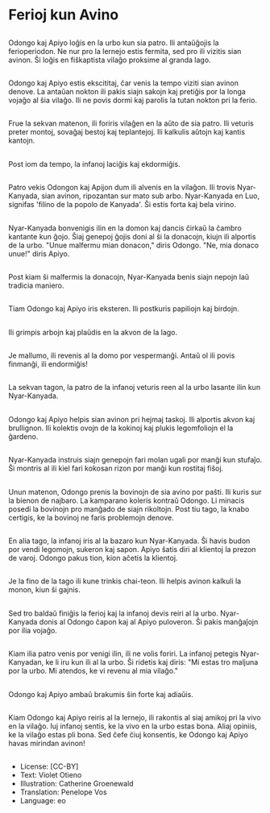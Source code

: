# Ferioj kun Avino

##
Odongo kaj Apiyo loĝis en la urbo kun sia patro. Ili antaŭĝojis la ferioperiodon. Ne nur pro la lernejo estis fermita, sed pro ili vizitis sian avinon. Ŝi loĝis en fiŝkaptista vilaĝo proksime al granda lago.

##
Odongo kaj Apiyo estis ekscititaj, ĉar venis la tempo viziti sian avinon denove. La antaŭan nokton ili pakis siajn sakojn kaj pretiĝis por la longa vojaĝo al ŝia vilaĝo. Ili ne povis dormi kaj parolis la tutan nokton pri la ferio.

##
Frue la sekvan matenon, ili foriris vilaĝen en la aŭto de sia patro. Ili veturis preter montoj, sovaĝaj bestoj kaj teplantejoj. Ili kalkulis aŭtojn kaj kantis kantojn.

##
Post iom da tempo, la infanoj laciĝis kaj ekdormiĝis.

##
Patro vekis Odongon kaj Apijon dum ili alvenis en la vilaĝon. Ili trovis Nyar-Kanyada, sian avinon, ripozantan sur mato sub arbo. Nyar-Kanyada en Luo, signifas 'filino de la popolo de Kanyada'. Ŝi estis forta kaj bela virino.

##
Nyar-Kanyada bonvenigis ilin en la domon kaj dancis ĉirkaŭ la ĉambro kantante kun ĝojo. Ŝiaj genepoj ĝojis doni al ŝi la donacojn, kiujn ili alportis de la urbo. "Unue malfermu mian donacon," diris Odongo. "Ne, mia donaco unue!" diris Apiyo.

##
Post kiam ŝi malfermis la donacojn, Nyar-Kanyada benis siajn nepojn laŭ tradicia maniero.

##
Tiam Odongo kaj Apiyo iris eksteren. Ili postkuris papiliojn kaj birdojn.

##
Ili grimpis arbojn kaj plaŭdis en la akvon de la lago.

##
Je mallumo, ili revenis al la domo por vespermanĝi. Antaŭ ol ili povis finmanĝi, ili endormiĝis!

##
La sekvan tagon, la patro de la infanoj veturis reen al la urbo lasante ilin kun Nyar-Kanyada.

##
Odongo kaj Apiyo helpis sian avinon pri hejmaj taskoj. Ili alportis akvon kaj brullignon. Ili kolektis ovojn de la kokinoj kaj plukis legomfoliojn el la ĝardeno.

##
Nyar-Kanyada instruis siajn genepojn fari molan ugali por manĝi kun stufaĵo. Ŝi montris al ili kiel fari kokosan rizon por manĝi kun rostitaj fiŝoj.

##
Unun matenon, Odongo prenis la bovinojn de sia avino por paŝti. Ili kuris sur la bienon de najbaro. La kamparano koleris kontraŭ Odongo. Li minacis posedi la bovinojn pro manĝado de siajn rikoltojn. Post tiu tago, la knabo certigis, ke la bovinoj ne faris problemojn denove.

##
En alia tago, la infanoj iris al la bazaro kun Nyar-Kanyada. Ŝi havis budon por vendi legomojn, sukeron kaj sapon. Apiyo ŝatis diri al klientoj la prezon de varoj. Odongo pakus tion, kion aĉetis la klientoj.

##
Je la fino de la tago ili kune trinkis chai-teon. Ili helpis avinon kalkuli la monon, kiun ŝi gajnis.

##
Sed tro baldaŭ finiĝis la ferioj kaj la infanoj devis reiri al la urbo. Nyar-Kanyada donis al Odongo ĉapon kaj al Apiyo puloveron. Ŝi pakis manĝaĵojn por ilia vojaĝo.

##
Kiam ilia patro venis por venigi ilin, ili ne volis foriri. La infanoj petegis Nyar-Kanyadan, ke li iru kun ili al la urbo. Ŝi ridetis kaj diris: "Mi estas tro maljuna por la urbo. Mi atendos, ke vi revenu al mia vilaĝo."

##
Odongo kaj Apiyo ambaŭ brakumis ŝin forte kaj adiaŭis.

##
Kiam Odongo kaj Apiyo reiris al la lernejo, ili rakontis al siaj amikoj pri la vivo en la vilaĝo. Iuj infanoj sentis, ke la vivo en la urbo estas bona. Aliaj opiniis, ke la vilaĝo estas pli bona. Sed ĉefe ĉiuj konsentis, ke Odongo kaj Apiyo havas mirindan avinon!

##
* License: [CC-BY]
* Text: Violet Otieno
* Illustration: Catherine Groenewald
* Translation: Penelope Vos
* Language: eo
